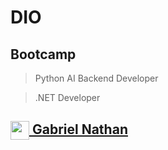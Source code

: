 # DIO

## Bootcamp

<blockquote>Python AI Backend Developer</blockquote>
<blockquote>.NET Developer</blockquote>
<h2>
    <a href="https://www.dio.me/users/gabrielnathanmiw">
        <img align="center" width="30px" src="https://hermes.digitalinnovation.one/assets/diome/logo-minimized.png">
        Gabriel Nathan
    </a>
</h2>
